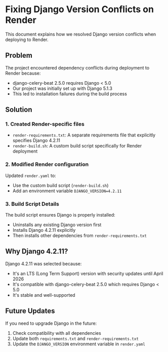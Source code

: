 # Fixing Django Version Conflicts on Render

This document explains how we resolved Django version conflicts when deploying to Render.

## Problem

The project encountered dependency conflicts during deployment to Render because:

- django-celery-beat 2.5.0 requires Django < 5.0
- Our project was initially set up with Django 5.1.3
- This led to installation failures during the build process

## Solution

### 1. Created Render-specific files

- `render-requirements.txt`: A separate requirements file that explicitly specifies Django 4.2.11
- `render-build.sh`: A custom build script specifically for Render deployment

### 2. Modified Render configuration

Updated `render.yaml` to:
- Use the custom build script (`render-build.sh`) 
- Add an environment variable `DJANGO_VERSION=4.2.11`

### 3. Build Script Details

The build script ensures Django is properly installed:
- Uninstalls any existing Django version first
- Installs Django 4.2.11 explicitly
- Then installs other dependencies from `render-requirements.txt`

## Why Django 4.2.11?

Django 4.2.11 was selected because:
- It's an LTS (Long Term Support) version with security updates until April 2026
- It's compatible with django-celery-beat 2.5.0 which requires Django < 5.0
- It's stable and well-supported

## Future Updates

If you need to upgrade Django in the future:
1. Check compatibility with all dependencies
2. Update both `requirements.txt` and `render-requirements.txt`
3. Update the `DJANGO_VERSION` environment variable in `render.yaml` 